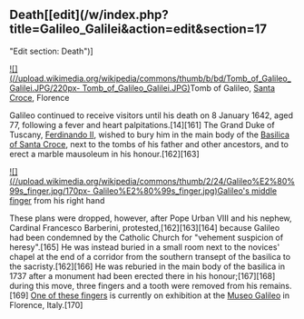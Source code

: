 ## Death[[edit](/w/index.php?title=Galileo\_Galilei&action=edit&section=17
"Edit section: Death")]

[![](//upload.wikimedia.org/wikipedia/commons/thumb/b/bd/Tomb\_of\_Galileo\_Galilei.JPG/220px-
Tomb\_of\_Galileo\_Galilei.JPG)](/wiki/File:Tomb\_of\_Galileo\_Galilei.JPG)Tomb of
Galileo, [Santa Croce](/wiki/Basilica\_di\_Santa\_Croce\_di\_Firenze "Basilica di
Santa Croce di Firenze"), Florence

Galileo continued to receive visitors until his death on 8 January 1642, aged
77, following a fever and heart palpitations.[14][161] The Grand Duke of
Tuscany, [Ferdinando
II](/wiki/Ferdinando\_II\_de%27\_Medici,\_Grand\_Duke\_of\_Tuscany "Ferdinando II de'
Medici, Grand Duke of Tuscany"), wished to bury him in the main body of the
[Basilica of Santa Croce](/wiki/Basilica\_di\_Santa\_Croce\_di\_Firenze "Basilica
di Santa Croce di Firenze"), next to the tombs of his father and other
ancestors, and to erect a marble mausoleum in his honour.[162][163]

[![](//upload.wikimedia.org/wikipedia/commons/thumb/2/24/Galileo%E2%80%99s\_finger.jpg/170px-
Galileo%E2%80%99s\_finger.jpg)](/wiki/File:Galileo%E2%80%99s\_finger.jpg)[Galileo's
middle finger](/wiki/Galileo%27s\_middle\_finger "Galileo's middle finger") from
his right hand

These plans were dropped, however, after Pope Urban VIII and his nephew,
Cardinal Francesco Barberini, protested,[162][163][164] because Galileo had
been condemned by the Catholic Church for "vehement suspicion of heresy".[165]
He was instead buried in a small room next to the novices' chapel at the end
of a corridor from the southern transept of the basilica to the
sacristy.[162][166] He was reburied in the main body of the basilica in 1737
after a monument had been erected there in his honour;[167][168] during this
move, three fingers and a tooth were removed from his remains.[169] [One of
these fingers](/wiki/Galileo%27s\_middle\_finger "Galileo's middle finger") is
currently on exhibition at the [Museo Galileo](/wiki/Museo\_Galileo "Museo
Galileo") in Florence, Italy.[170]
